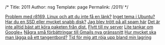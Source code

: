 /*
 Title: 2011
 Author: nsg
 Template: page
 Permalink: /2011/
*/

[Problem med r8169, Linux och att du inte få en länk?](/2011/03/24/problem-med-r8169-linux-och-att-du-inte-fa-en-lank)
[Inget tema i Ubuntu? Har du en SSD eller mycket snabb disk?](/2011/03/28/inget-tema-i-ubuntu-har-du-en-ssd-eller-mycket-snabb-disk)
[Jag blev trött på all spam här](/2011/05/18/jag-blev-trott-pa-all-spam-har)
[Det är inte alltid bäst att köra paketen från dist.](/2011/07/10/det-ar-inte-alltid-bast-att-kora-paketen-fran-dist)
[Flytt till ny server](/2011/07/10/flytt-till-ny-server)
[Lite tankar om Google+](/2011/07/11/lite-tankar-om-google-plus)
[Några små förbättringar till Gmails nya gränssnitt](/2011/07/11/nagra-sma-forbattringar-till-gmails-nya-granssnitt)
[Hur mycket ska man lägga på ett tangentbord?](/2011/08/02/hur-mycket-ska-man-lagga-pa-ett-tangentbord)
[Tid för mig att röja upp bland min lagring](/2011/11/12/tid-for-mig-att-roja-upp-bland-min-lagring)
